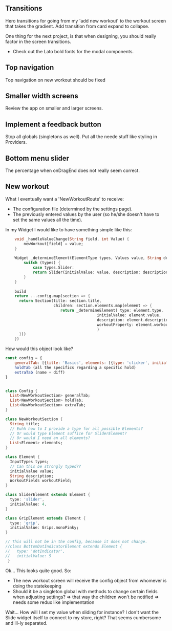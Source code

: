 ## Transitions

Hero transitions for going from my 'add new workout' to the workout screen that takes the gradient.
Add transition from card expand to collapse.

One thing for the next project, is that when designing, you should really factor in the screen transitions.

- Check out the Lato bold fonts for the modal components.

## Top navigation

Top navigation on new workout should be fixed

## Smaller width screens

Review the app on smaller and larger screens.

## Implement a feedback button

Stop all globals (singletons as well). Put all the neede stuff like styling in Providers.

## Bottom menu slider
The percentage when onDragEnd does not really seem correct.

## New workout

What I eventually want a 'NewWorkoutRoute' to receive:

- The configuration file (determined by the settings page).
- The previously entered values by the user (so he/she doesn't have to set the same values all the time).


In my Widget I would like to have something simple like this:

```Dart
    void _handleValueChange(String field, int Value) {
        newWorkout[field] = value;
    }
    
    Widget _determineElement(ElementType types, Values value, String description) {
        switch (types) {
            case types.Slider:
            return Slider(initialValue: value, description: description, handleValueChange: _handleValueChange)
        }
    }
    
    build
    return ...config.map(section => {
      return Section(title: section.title, 
                     children: section.elements.map(element => {
                        return _determineElement( type: element.type, 
                                        initialValue: element.value, 
                                        description: element.description,
                                        workoutProperty: element.workoutProperty
                                        )
      }))
    })
```


How would this object look like?

```Javascript
const config = {
    generalTab: [{title: 'Basics', elements: [{type: 'clicker', initialValue: 3}]}, {title: Timers, elements: []}]
    holdTab (all the specifics regarding a specific hold)
    extraTab (name + diff)
}
```


```Dart

class Config {
  List<NewWorkoutSection> generalTab;
  List<NewWorkoutSection> holdTab;
  List<NewWorkoutSection> extraTab;
}

class NewWorkoutSection {
  String title;
  // Euhh how to I provide a type for all possible Elements?
  // Or would type Element suffice for SliderElement?
  // Or would I need an all elements?
  List<Element> elements;
}

class Element {
  InputTypes types;
  // Can this be strongly typed??
  initialValue value;
  String description;
  WorkoutFields workoutField;
}

class SliderElement extends Element {
  type: 'slider',
  initialValue: 4,
}

class GripElement extends Element {
  type: 'grip',
  initialValue: Grips.monoPinky;
}

// This will not be in the config, because it does not change.
//class BottomDotIndicatorElement extends Element {
//   type: 'dotIndicator',
//   initialValue: 5
 }
```


Ok... This looks quite good.
So:

- The new workout screen will receive the config object from whomever is doing the statekeeping
- Should it be a singleton global with methods to change certain fields when adjusting settings?
    => that way the children won't be notified
    => needs some redux like implementation
    
    
 Wait...
 How will I set my value when sliding for instance? 
 I don't want the Slide widget itself to connect to my store, right?
 That seems cumbersome and ill-ly separated.


